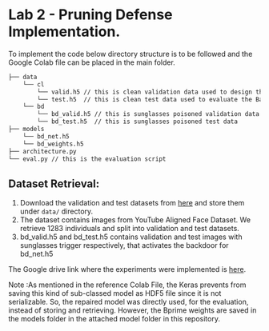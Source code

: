 # Lab 2 - Pruning Defense Implementation.
To implement the code below directory structure is to be followed and the Google Colab file can be placed in the main folder.

```bash
├── data 
    └── cl
        └── valid.h5 // this is clean validation data used to design the defense
        └── test.h5  // this is clean test data used to evaluate the BadNet
    └── bd
        └── bd_valid.h5 // this is sunglasses poisoned validation data
        └── bd_test.h5  // this is sunglasses poisoned test data
├── models
    └── bd_net.h5
    └── bd_weights.h5
├── architecture.py
└── eval.py // this is the evaluation script
```

## Dataset Retrieval:

   1. Download the validation and test datasets from [here](https://drive.google.com/drive/folders/1Rs68uH8Xqa4j6UxG53wzD0uyI8347dSq?usp=sharing) and store them under `data/` directory.
   2. The dataset contains images from YouTube Aligned Face Dataset. We retrieve 1283 individuals and split into validation and test datasets.
   3. bd_valid.h5 and bd_test.h5 contains validation and test images with sunglasses trigger respectively, that activates the backdoor for bd_net.h5
   
The Google drive link where the experiments were implemented is [here](https://drive.google.com/drive/folders/1GBAnKo04gTphDUpSpkQC7vQn-QICxfV7?usp=sharing).
 
Note :As mentioned in the reference Colab File, the Keras prevents from saving this kind of sub-classed model as HDF5 file since it is not serializable. So, the repaired model was directly used, for the evaluation,  instead of storing and retrieving. However, the Bprime weights are saved in the models folder in the attached model folder in this repository.
